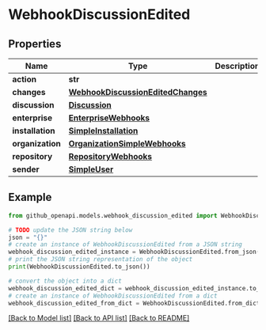 # WebhookDiscussionEdited


## Properties

Name | Type | Description | Notes
------------ | ------------- | ------------- | -------------
**action** | **str** |  | 
**changes** | [**WebhookDiscussionEditedChanges**](WebhookDiscussionEditedChanges.md) |  | [optional] 
**discussion** | [**Discussion**](Discussion.md) |  | 
**enterprise** | [**EnterpriseWebhooks**](EnterpriseWebhooks.md) |  | [optional] 
**installation** | [**SimpleInstallation**](SimpleInstallation.md) |  | [optional] 
**organization** | [**OrganizationSimpleWebhooks**](OrganizationSimpleWebhooks.md) |  | [optional] 
**repository** | [**RepositoryWebhooks**](RepositoryWebhooks.md) |  | 
**sender** | [**SimpleUser**](SimpleUser.md) |  | 

## Example

```python
from github_openapi.models.webhook_discussion_edited import WebhookDiscussionEdited

# TODO update the JSON string below
json = "{}"
# create an instance of WebhookDiscussionEdited from a JSON string
webhook_discussion_edited_instance = WebhookDiscussionEdited.from_json(json)
# print the JSON string representation of the object
print(WebhookDiscussionEdited.to_json())

# convert the object into a dict
webhook_discussion_edited_dict = webhook_discussion_edited_instance.to_dict()
# create an instance of WebhookDiscussionEdited from a dict
webhook_discussion_edited_from_dict = WebhookDiscussionEdited.from_dict(webhook_discussion_edited_dict)
```
[[Back to Model list]](../README.md#documentation-for-models) [[Back to API list]](../README.md#documentation-for-api-endpoints) [[Back to README]](../README.md)


